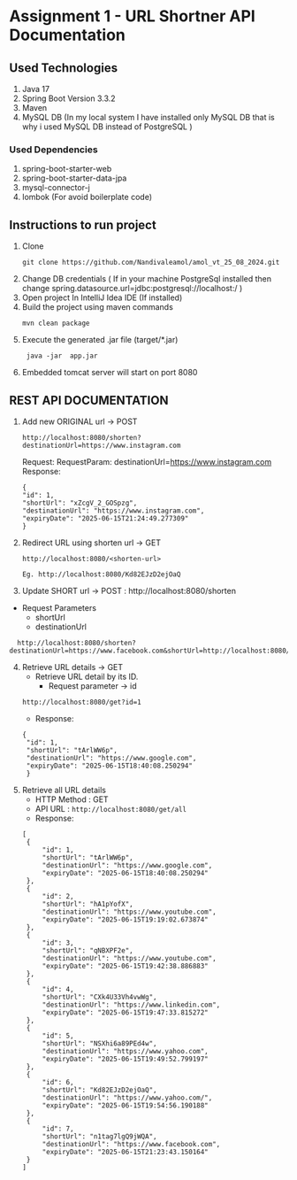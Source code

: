 # Assignment 1 - URL Shortner API Documentation

## Used Technologies
1. Java 17
2. Spring Boot Version 3.3.2
3. Maven
4. MySQL DB (In my local system I have installed only MySQL DB that is why i used MySQL DB instead of PostgreSQL )

### Used Dependencies
1. spring-boot-starter-web
2. spring-boot-starter-data-jpa
3. mysql-connector-j
4. lombok (For avoid boilerplate code)

## Instructions to run project
1. Clone 
   ```
   git clone https://github.com/Nandivaleamol/amol_vt_25_08_2024.git
   ```
2. Change DB credentials (
    If in your machine PostgreSql installed then change spring.datasource.url=jdbc:postgresql://localhost:<PORT>/<DB-NAME> )
3. Open project In IntelliJ Idea IDE (If installed)
4. Build the project using maven commands 
    ```
    mvn clean package
    ```
5. Execute the generated .jar file (target/*.jar)
    ```
     java -jar  app.jar
    ```
6. Embedded tomcat server will start on port 8080

## REST API DOCUMENTATION
1. Add new ORIGINAL url -> POST
    ```
   http://localhost:8080/shorten?destinationUrl=https://www.instagram.com
   ```
   Request: 
    RequestParam:
      destinationUrl=https://www.instagram.com
    Response: 
    ```
   {
    "id": 1,
    "shortUrl": "xZcgV_2_GOSpzg",
    "destinationUrl": "https://www.instagram.com",
    "expiryDate": "2025-06-15T21:24:49.277309"
   }
   ```
2. Redirect URL using shorten url -> GET
    ```
   http://localhost:8080/<shorten-url>
   
   Eg. http://localhost:8080/Kd82EJzD2ejOaQ
   ```
3. Update SHORT url -> POST : http://localhost:8080/shorten
  - Request Parameters
    - shortUrl
    - destinationUrl
  ```
    http://localhost:8080/shorten?destinationUrl=https://www.facebook.com&shortUrl=http://localhost:8080/5mMH8mMu
  ```
4. Retrieve URL details -> GET
    - Retrieve URL detail by its ID.
      - Request parameter -> id
   ```
   http://localhost:8080/get?id=1
    ```
   - Response:
   ```
   {
    "id": 1,
    "shortUrl": "tArlWW6p",
    "destinationUrl": "https://www.google.com",
    "expiryDate": "2025-06-15T18:40:08.250294"
    }
   ```
5. Retrieve all URL details
    - HTTP Method : GET
    - API URL : `http://localhost:8080/get/all`
    - Response:
   ```
   [
    {
        "id": 1,
        "shortUrl": "tArlWW6p",
        "destinationUrl": "https://www.google.com",
        "expiryDate": "2025-06-15T18:40:08.250294"
    },
    {
        "id": 2,
        "shortUrl": "hA1pYofX",
        "destinationUrl": "https://www.youtube.com",
        "expiryDate": "2025-06-15T19:19:02.673874"
    },
    {
        "id": 3,
        "shortUrl": "qNBXPF2e",
        "destinationUrl": "https://www.youtube.com",
        "expiryDate": "2025-06-15T19:42:38.886883"
    },
    {
        "id": 4,
        "shortUrl": "CXk4U33Vh4vwWg",
        "destinationUrl": "https://www.linkedin.com",
        "expiryDate": "2025-06-15T19:47:33.815272"
    },
    {
        "id": 5,
        "shortUrl": "NSXhi6a89PEd4w",
        "destinationUrl": "https://www.yahoo.com",
        "expiryDate": "2025-06-15T19:49:52.799197"
    },
    {
        "id": 6,
        "shortUrl": "Kd82EJzD2ejOaQ",
        "destinationUrl": "https://www.yahoo.com/",
        "expiryDate": "2025-06-15T19:54:56.190188"
    },
    {
        "id": 7,
        "shortUrl": "n1tag7lgQ9jWQA",
        "destinationUrl": "https://www.facebook.com",
        "expiryDate": "2025-06-15T21:23:43.150164"
    }
   ]
   ```